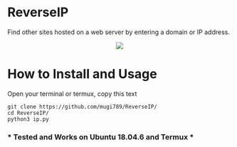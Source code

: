 # ReverseIP
Find other sites hosted on a web server by entering a domain or IP address. 
 
<p align="center">
  <img src="https://user-images.githubusercontent.com/32443765/161301303-5eb0c9de-ce9b-4901-9eb7-11e5eb1feff4.png">
  </p>

# How to Install and Usage
Open your terminal or termux, copy this text
```
git clone https://github.com/mugi789/ReverseIP/
cd ReverseIP/
python3 ip.py
```
### * Tested and Works on Ubuntu 18.04.6 and Termux *
